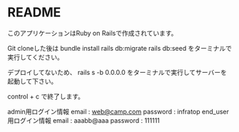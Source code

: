 # README

このアプリケーションはRuby on Railsで作成されています。

Git cloneした後は
bundle install
rails db:migrate
rails db:seed
をターミナルで実行してください。

デプロイしてないため、
rails s -b 0.0.0.0
をターミナルで実行してサーバーを起動して下さい。

control + c で終了します。

admin用ログイン情報
email : web@camp.com
password : infratop
end_user用ログイン情報
email : aaabb@aaa
password : 111111

